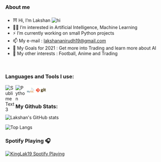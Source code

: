 ### About me
- ⛩ Hi, I’m Lakshan <img src="https://user-images.githubusercontent.com/1303154/88677602-1635ba80-d120-11ea-84d8-d263ba5fc3c0.gif" width="28px" alt="hi">
- 🐱‍💻 I’m interested in Artificial Intelligence, Machine Learning
- ⚡ I’m currently working on small Python projects
- 📫 My e-mail : lakshananirudh19@gmail.com
- 🌟 My Goals for 2021 : Get more into Trading and learn more about AI
- 🔭 My other interests : Football, Anime and Trading

<br />


### Languages and Tools I use:

<img align="left" alt="Sublime Text 3" width="32px" src="https://avatars.githubusercontent.com/u/684879?s=280&v=4" />

<img align="left" alt="Python" width="32px" src="https://upload.wikimedia.org/wikipedia/commons/thumb/c/c3/Python-logo-notext.svg/768px-Python-logo-notext.svg.png" />

<img align="left" alt="MySQL" width="32px" src="https://raw.githubusercontent.com/github/explore/80688e429a7d4ef2fca1e82350fe8e3517d3494d/topics/mysql/mysql.png" />

<img align="left" alt="Git" width="32px" src="https://raw.githubusercontent.com/github/explore/80688e429a7d4ef2fca1e82350fe8e3517d3494d/topics/git/git.png" />

<br />
<br />

### My Github Stats:

![Lakshan's GitHub stats](https://github-readme-stats.vercel.app/api?username=KingLak19&count_private=true&show_icons=true&theme=radical&hide_border=True&hide_title=True&hide=issues)

![Top Langs](https://github-readme-stats.vercel.app/api/top-langs/?username=KingLak19&theme=radical&hide_border=True)
 
### Spotify Playing 🎧

[<img src="https://now-playing-codestackr.vercel.app/api/spotify-playing" alt="KingLak19 Spotify Playing" width="350" />](https://open.spotify.com/user/60alzis30al5ow039rtvwf53d)

<!---
KingLak19/KingLak19 is a ✨ special ✨ repository because its `README.md` (this file) appears on your GitHub profile.
You can click the Preview link to take a look at your changes.
--->
